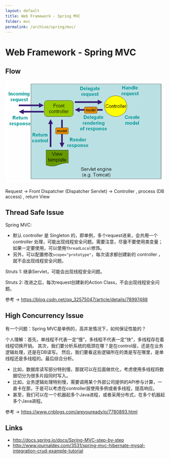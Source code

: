 ```yaml
---
layout: default
title: Web Framework - Spring MVC
folder: mvc
permalink: /archive/spring/mvc/
---
```


# Web Framework - Spring MVC

## Flow

![mvc_dispatcherServlet](img/mvc_dispatcherServlet.png)

Request -> Front Dispatcher (Dispatcher Servlet) -> Controller , process (DB access) , return View

## Thread Safe Issue

Spring MVC:
- 默认 controller 是 Singleton 的，即单例，多个request进来，会共用一个 controller 处理，可能出现线程安全问题。需要注意，尽量不要使用类变量；如果一定要使用，可以使用`ThreadLocal`修饰。
- 另外，可以配置修改`scope="prototype"`，每次请求都创建新的 controller ，就不会出现线程安全问题。

Struts 1: 继承Servlet，可能会出现线程安全问题。

Struts 2: 改进之后，每次request创建新的Action Class，不会出现线程安全问题。

参考 -> <https://blog.csdn.net/qq_32575047/article/details/78997488>

## High Concurrency Issue

有一个问题：Spring MVC是单例的，高并发情况下，如何保证性能的？

个人理解：首先，单线程不代表一定“慢”，多线程不代表一定“快”，多线程存在着线程切换开销。
其次，我们要分析系统的瓶颈在哪？是在control层，还是在业务逻辑处理，还是在DB读写。
然后，我们要看这些逻辑所在的类是写在哪里，是单线程还是多线程的。最后综合分析。

- 比如，数据库读写部分特别慢，那就可以在后面做优化，考虑使用多线程将数据切分为很多片段同时写入。
- 比如，业务逻辑处理特别慢，需要调用某个外部公司提供的API参与计算，一直卡在那，于是可以考虑在controller层使用多例或者多线程，提高响应。
- 甚至，我们可以在一个机器起多个Java进程，或者采用分布式，在多个机器起多个Java进程。

参考 -> <https://www.cnblogs.com/areyouready/p/7780893.html>

## Links

- <http://docs.spring.io/docs/Spring-MVC-step-by-step>
- <http://www.journaldev.com/3531/spring-mvc-hibernate-mysql-integration-crud-example-tutorial>
